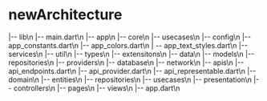 # newArchitecture



|-- lib\n
    |-- main.dart\n
    |-- app\n
        |-- core\n
            |-- usecases\n
        |-- config\n
            |-- app_constants.dart\n
            |-- app_colors.dart\n
        |   -- app_text_styles.dart\n
        |-- services\n
        |-- util\n
        |-- types\n
        |-- extensitons\n
    |-- data\n
        |-- models\n
        |-- repositories\n
        |-- providers\n
            |-- database\n
            |-- network\n
                |-- apis\n
                |-- api_endpoints.dart\n
                |-- api_provider.dart\n
                |-- api_representable.dart\n
    |-- domain\n
        |-- entities\n
        |-- repositories\n
        |-- usecases\n
    |-- presentation\n
        |-- controllers\n
        |-- pages\n
        |-- views\n
        |-- app.dart\n
